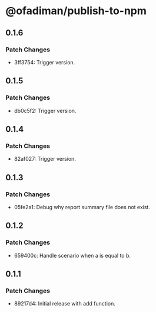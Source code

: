 # @ofadiman/publish-to-npm

## 0.1.6

### Patch Changes

- 3ff3754: Trigger version.

## 0.1.5

### Patch Changes

- db0c5f2: Trigger version.

## 0.1.4

### Patch Changes

- 82af027: Trigger version.

## 0.1.3

### Patch Changes

- 05fe2a1: Debug why report summary file does not exist.

## 0.1.2

### Patch Changes

- 659400c: Handle scenario when a is equal to b.

## 0.1.1

### Patch Changes

- 89217d4: Initial release with add function.
